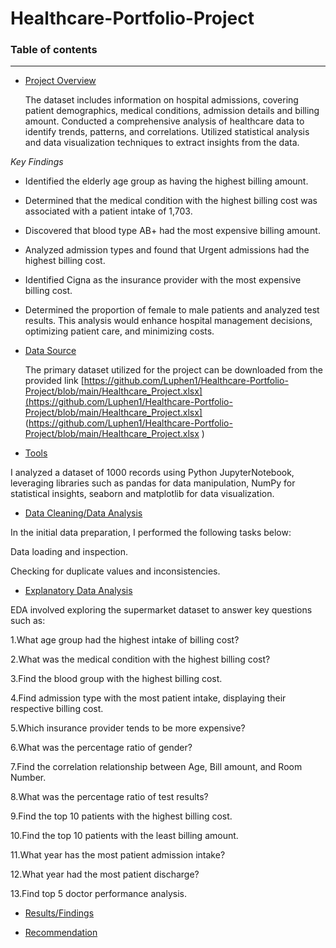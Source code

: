 # Healthcare-Portfolio-Project

### Table of contents

-----------------------


- [Project Overview](#Project_Overview)
  
  The dataset includes information on hospital admissions, covering patient demographics, medical 
 conditions, admission details and billing amount.
 Conducted a comprehensive analysis of healthcare data to identify trends, patterns, and correlations. Utilized statistical analysis and data visualization techniques to extract insights from the data.

*Key Findings*
- Identified the elderly age group as having the highest billing amount.
- Determined that the medical condition with the highest billing cost was associated with a patient intake of 1,703.
- Discovered that blood type AB+ had the most expensive billing amount.
- Analyzed admission types and found that Urgent admissions had the highest billing cost.
- Identified Cigna as the insurance provider with the most expensive billing cost.
- Determined the proportion of female to male patients and analyzed test results.
This 
analysis would enhance hospital management decisions, optimizing patient care, and minimizing 
costs.


- [Data Source](#Data_Source)

  The primary dataset utilized for the project can be downloaded from the provided link [https://github.com/Luphen1/Healthcare-Portfolio-Project/blob/main/Healthcare_Project.xlsx](https://github.com/Luphen1/Healthcare-Portfolio-Project/blob/main/Healthcare_Project.xlsx] 
 (https://github.com/Luphen1/Healthcare-Portfolio-Project/blob/main/Healthcare_Project.xlsx )
  
- [Tools](#Tools)
  
 I analyzed a dataset of 1000 records using Python JupyterNotebook, leveraging libraries such as pandas for data manipulation, NumPy for statistical insights, seaborn and matplotlib for data visualization. 
  
- [Data Cleaning/Data Analysis](#Data_Cleaning/Data_Analysis)

In the initial data preparation, I performed the following tasks below:

Data loading and inspection.

Checking for duplicate values and inconsistencies.

  
- [Explanatory Data Analysis](#Explanatory_Data_Analysis)
  
EDA involved exploring the supermarket dataset to answer key questions such as:
  

1.What age group had the highest intake of billing cost?
  
2.What was the medical condition with the highest billing cost?

3.Find the blood group with the highest billing cost.

4.Find admission type with the most patient intake, displaying their respective billing cost.

5.Which insurance provider tends to be more expensive?

6.What was the percentage ratio of gender?


7.Find the correlation relationship between Age, Bill amount, and Room Number.
   
8.What was the percentage ratio of test results?

9.Find the top 10 patients with the highest billing cost.

10.Find the top 10 patients with the least billing amount.

11.What year has the most patient admission intake?

12.What year had the most patient discharge?

13.Find top 5 doctor performance analysis.
  
  
- [Results/Findings](#Results/Findings)
  
- [Recommendation](#Recommendation)
